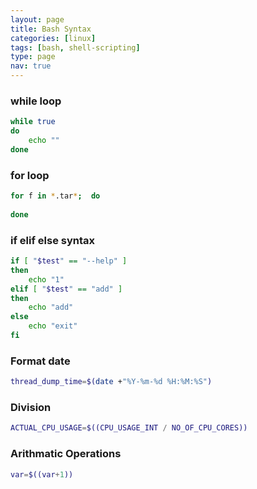 ```yaml
---
layout: page
title: Bash Syntax
categories: [linux]
tags: [bash, shell-scripting]
type: page
nav: true
---
```


### while loop
```bash
while true
do
    echo ""
done
```

### for loop
```bash
for f in *.tar*;  do 
    
done
```

### if elif else syntax
```bash
if [ "$test" == "--help" ]
then
    echo "1"
elif [ "$test" == "add" ]
then
    echo "add"
else
    echo "exit"
fi
```

### Format date
```bash
thread_dump_time=$(date +"%Y-%m-%d %H:%M:%S")
```

### Division
```bash
ACTUAL_CPU_USAGE=$((CPU_USAGE_INT / NO_OF_CPU_CORES))
```

### Arithmatic Operations
```bash
var=$((var+1))
```